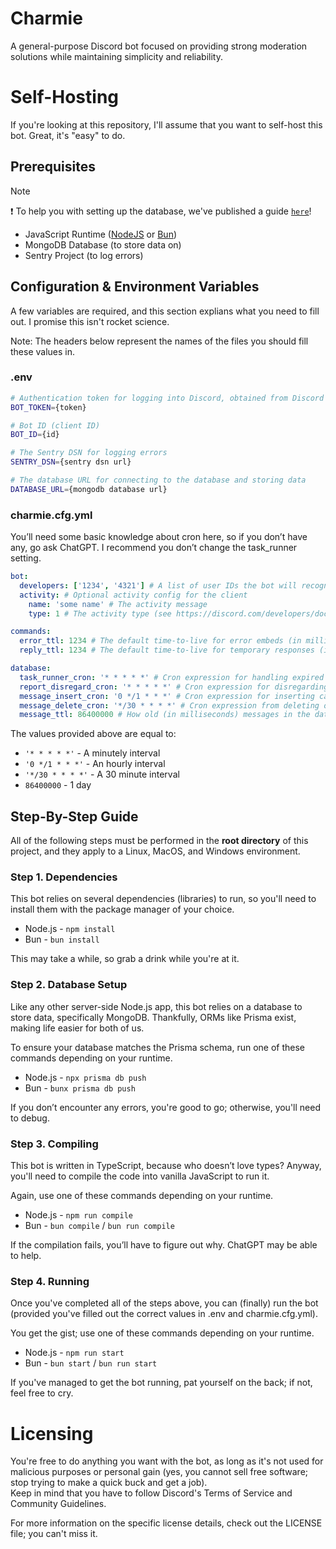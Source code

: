 # Charmie

A general-purpose Discord bot focused on providing strong moderation solutions while maintaining simplicity and reliability.

# Self-Hosting

If you're looking at this repository, I'll assume that you want to self-host this bot. Great, it's "easy" to do.

## Prerequisites

> [!NOTE]
> ❗ To help you with setting up the database, we've published a guide [`here`](/guides/DATABASE.md)!

- JavaScript Runtime ([NodeJS](https://nodejs.org/) or [Bun](https://bun.sh/))
- MongoDB Database (to store data on)
- Sentry Project (to log errors)

## Configuration & Environment Variables

A few variables are required, and this section explians what you need to fill out. I promise this isn't rocket science.

Note: The headers below represent the names of the files you should fill these values in.

### .env

```bash
# Authentication token for logging into Discord, obtained from Discord's developer portal
BOT_TOKEN={token}

# Bot ID (client ID)
BOT_ID={id}

# The Sentry DSN for logging errors
SENTRY_DSN={sentry dsn url}

# The database URL for connecting to the database and storing data
DATABASE_URL={mongodb database url}
```

### charmie.cfg.yml

You’ll need some basic knowledge about cron here, so if you don’t have any, go ask ChatGPT. I recommend you don’t change the task_runner setting.

```yaml
bot:
  developers: ['1234', '4321'] # A list of user IDs the bot will recognize as developers
  activity: # Optional activity config for the client
    name: 'some name' # The activity message
    type: 1 # The activity type (see https://discord.com/developers/docs/events/gateway-events#activity-object-activity-types)

commands:
  error_ttl: 1234 # The default time-to-live for error embeds (in milliseconds)
  reply_ttl: 1234 # The default time-to-live for temporary responses (in milliseconds)

database:
  task_runner_cron: '* * * * *' # Cron expression for handling expired punishments
  report_disregard_cron: '* * * * *' # Cron expression for disregarding expired reports
  message_insert_cron: '0 */1 * * *' # Cron expression for inserting cached messages into the database
  message_delete_cron: '*/30 * * * *' # Cron expression from deleting old messages from the database
  message_ttl: 86400000 # How old (in milliseconds) messages in the database have to be before they are deleted
```

The values provided above are equal to:

- `'* * * * *'` - A minutely interval
- `'0 */1 * * *'` - An hourly interval
- `'*/30 * * * *'` - A 30 minute interval
- `86400000` - 1 day

## Step-By-Step Guide

All of the following steps must be performed in the **root directory** of this project, and they apply to a Linux, MacOS, and Windows environment.

### Step 1. Dependencies

This bot relies on several dependencies (libraries) to run, so you'll need to install them with the package manager of your choice.

- Node.js - `npm install`
- Bun - `bun install`

This may take a while, so grab a drink while you're at it.

### Step 2. Database Setup

Like any other server-side Node.js app, this bot relies on a database to store data, specifically MongoDB. Thankfully, ORMs like Prisma exist, making life easier for both of us.

To ensure your database matches the Prisma schema, run one of these commands depending on your runtime.

- Node.js - `npx prisma db push`
- Bun - `bunx prisma db push`

If you don’t encounter any errors, you're good to go; otherwise, you'll need to debug.

### Step 3. Compiling

This bot is written in TypeScript, because who doesn’t love types? Anyway, you'll need to compile the code into vanilla JavaScript to run it.

Again, use one of these commands depending on your runtime.

- Node.js - `npm run compile`
- Bun - `bun compile` / `bun run compile`

If the compilation fails, you’ll have to figure out why. ChatGPT may be able to help.

### Step 4. Running

Once you've completed all of the steps above, you can (finally) run the bot (provided you've filled out the correct values in .env and charmie.cfg.yml).

You get the gist; use one of these commands depending on your runtime.

- Node.js - `npm run start`
- Bun - `bun start` / `bun run start`

If you've managed to get the bot running, pat yourself on the back; if not, feel free to cry.

# Licensing

You're free to do anything you want with the bot, as long as it's not used for malicious purposes or personal gain (yes, you cannot sell free software; stop trying to make a quick buck and get a job).  
Keep in mind that you have to follow Discord's Terms of Service and Community Guidelines.

For more information on the specific license details, check out the LICENSE file; you can't miss it.
